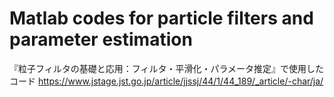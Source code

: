 # Matlab codes for particle filters and parameter estimation

『粒子フィルタの基礎と応用：フィルタ・平滑化・パラメータ推定』で使用したコード
https://www.jstage.jst.go.jp/article/jjssj/44/1/44_189/_article/-char/ja/

